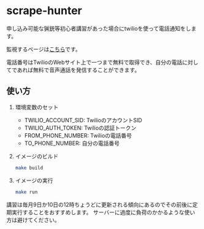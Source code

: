 # scrape-hunter
申し込み可能な猟銃等初心者講習があった場合にtwilioを使って電話通知をします。

監視するページは[こちら](https://www.keishicho-gto.metro.tokyo.lg.jp/keishicho-u/reserve/offerList_movePage)です。

電話番号はTwilioのWebサイト上で一つまで無料で取得でき、自分の電話に対してであれば無料で音声通話を発信することができます。

## 使い方
1. 環境変数のセット
    - TWILIO_ACCOUNT_SID: TwilioのアカウントSID
    - TWILIO_AUTH_TOKEN: Twilioの認証トークン
    - FROM_PHONE_NUMBER: Twilioの電話番号
    - TO_PHONE_NUMBER: 自分の電話番号

2. イメージのビルド
    ```bash
    make build
    ```

3. イメージの実行
    ```bash
    make run
    ```

講習は毎月9日か10日の12時ちょうどに更新される傾向にあるのでその前後に定期実行することをおすすめします。
サーバーに過度に負荷のかかるような使い方は避けてください。
